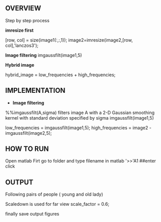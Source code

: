## OVERVIEW

Step by step process

**imresize first**

[row, col] = size(image1(:,:,1));
image2=imresize(image2,[row, col],'lanczos3');

**Image filtering**
imgaussfilt(image1,5)

**Hybrid image**

hybrid_image = low_frequencies + high_frequencies;


##  IMPLEMENTATION
- **Image filtering**

%%imgaussfilt(A,sigma) filters image A with a 2-D Gaussian smoothing kernel with standard deviation specified by sigma
imgaussfilt(image1,5)


low_frequencies = imgaussfilt(image1,5);
high_frequencies = image2 - imgaussfilt(image2,5);



## HOW TO RUN
Open matlab
Firt go to  folder and type filename in matlab
'>>'A1      ##enter click




## OUTPUT 
Following pairs of  people ( young and old lady) 

Scaledown is used for far view 
scale_factor = 0.6;

finally save output figures




